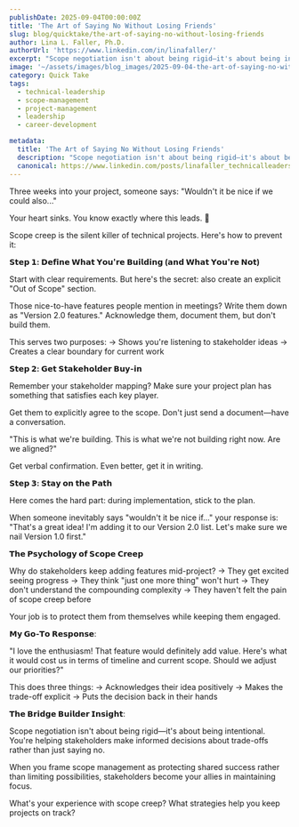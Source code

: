 ```yaml
---
publishDate: 2025-09-04T00:00:00Z
title: 'The Art of Saying No Without Losing Friends'
slug: blog/quicktake/the-art-of-saying-no-without-losing-friends
author: Lina L. Faller, Ph.D.
authorUrl: 'https://www.linkedin.com/in/linafaller/'
excerpt: "Scope negotiation isn't about being rigid—it's about being intentional."
image: '~/assets/images/blog_images/2025-09-04-the-art-of-saying-no-without-losing-friends.png'
category: Quick Take
tags:
  - technical-leadership
  - scope-management
  - project-management
  - leadership
  - career-development

metadata:
  title: 'The Art of Saying No Without Losing Friends'
  description: "Scope negotiation isn't about being rigid—it's about being intentional."
  canonical: https://www.linkedin.com/posts/linafaller_technicalleadership-scopemanagement-projectmanagement-activity-7369384212648439809-luvL?utm_source=share&utm_medium=member_desktop&rcm=ACoAAATZB5MBqJ_1K5vjD4H8pzXOCeXJAzwKjQs
---
```


Three weeks into your project, someone says: "Wouldn't it be nice if we could also..."

Your heart sinks. You know exactly where this leads. 🚨

Scope creep is the silent killer of technical projects. Here's how to prevent it:

**𝗦𝘁𝗲𝗽 𝟭: 𝗗𝗲𝗳𝗶𝗻𝗲 𝗪𝗵𝗮𝘁 𝗬𝗼𝘂'𝗿𝗲 𝗕𝘂𝗶𝗹𝗱𝗶𝗻𝗴 (𝗮𝗻𝗱 𝗪𝗵𝗮𝘁 𝗬𝗼𝘂'𝗿𝗲 𝗡𝗼𝘁)**

Start with clear requirements. But here's the secret: also create an explicit "Out of Scope" section.

Those nice-to-have features people mention in meetings? Write them down as "Version 2.0 features." Acknowledge them, document them, but don't build them.

This serves two purposes:
→ Shows you're listening to stakeholder ideas
→ Creates a clear boundary for current work

**𝗦𝘁𝗲𝗽 𝟮: 𝗚𝗲𝘁 𝗦𝘁𝗮𝗸𝗲𝗵𝗼𝗹𝗱𝗲𝗿 𝗕𝘂𝘆-𝗶𝗻**

Remember your stakeholder mapping? Make sure your project plan has something that satisfies each key player.

Get them to explicitly agree to the scope. Don't just send a document—have a conversation.

"This is what we're building. This is what we're not building right now. Are we aligned?"

Get verbal confirmation. Even better, get it in writing.

**𝗦𝘁𝗲𝗽 𝟯: 𝗦𝘁𝗮𝘆 𝗼𝗻 𝘁𝗵𝗲 𝗣𝗮𝘁𝗵**

Here comes the hard part: during implementation, stick to the plan.

When someone inevitably says "wouldn't it be nice if..." your response is:
"That's a great idea! I'm adding it to our Version 2.0 list. Let's make sure we nail Version 1.0 first."

**𝗧𝗵𝗲 𝗣𝘀𝘆𝗰𝗵𝗼𝗹𝗼𝗴𝘆 𝗼𝗳 𝗦𝗰𝗼𝗽𝗲 𝗖𝗿𝗲𝗲𝗽**

Why do stakeholders keep adding features mid-project?
→ They get excited seeing progress
→ They think "just one more thing" won't hurt
→ They don't understand the compounding complexity
→ They haven't felt the pain of scope creep before

Your job is to protect them from themselves while keeping them engaged.

**𝗠𝘆 𝗚𝗼-𝗧𝗼 𝗥𝗲𝘀𝗽𝗼𝗻𝘀𝗲**:

"I love the enthusiasm! That feature would definitely add value. Here's what it would cost us in terms of timeline and current scope. Should we adjust our priorities?"

This does three things:
→ Acknowledges their idea positively
→ Makes the trade-off explicit
→ Puts the decision back in their hands

**𝗧𝗵𝗲 𝗕𝗿𝗶𝗱𝗴𝗲 𝗕𝘂𝗶𝗹𝗱𝗲𝗿 𝗜𝗻𝘀𝗶𝗴𝗵𝘁**:

Scope negotiation isn't about being rigid—it's about being intentional. You're helping stakeholders make informed decisions about trade-offs rather than just saying no.

When you frame scope management as protecting shared success rather than limiting possibilities, stakeholders become your allies in maintaining focus.

What's your experience with scope creep? What strategies help you keep projects on track?

